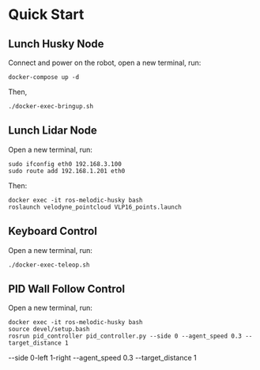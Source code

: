 #   Quick Start

## Lunch Husky Node

Connect and power on the robot, open a new terminal, run:

```
docker-compose up -d
```
Then,
```
./docker-exec-bringup.sh
```

## Lunch Lidar Node

Open a new terminal, run:

```
sudo ifconfig eth0 192.168.3.100
sudo route add 192.168.1.201 eth0
```

Then:

```
docker exec -it ros-melodic-husky bash
roslaunch velodyne_pointcloud VLP16_points.launch
```

## Keyboard Control

Open a new terminal, run:

```
./docker-exec-teleop.sh
```

## PID Wall Follow Control

Open a new terminal, run:

```
docker exec -it ros-melodic-husky bash
source devel/setup.bash
rosrun pid_controller pid_controller.py --side 0 --agent_speed 0.3 --target_distance 1
```

--side 0-left 1-right
--agent_speed 0.3
--target_distance 1